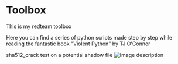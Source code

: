# Toolbox
This is my redteam toolbox

Here you can find a series of python scripts made step by step while reading the fantastic book "Violent Python" by TJ O'Connor

sha512_crack test on a potential shadow file
![Image description]()
